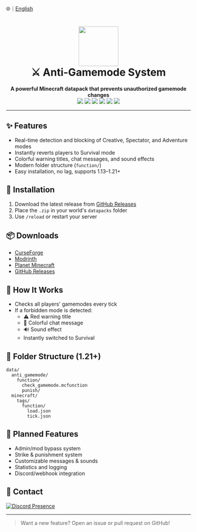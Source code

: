 🌐｜[English](./README.md)

# <div align="center"><img src="https://i.imgur.com/R7yteCX.png" height="108px" /><br />⚔ Anti-Gamemode System</div>

<div align="center">
  <b>A powerful Minecraft datapack that prevents unauthorized gamemode changes</b><br>
  <img src="https://img.shields.io/github/downloads/serozr/anti-gamemode/total?style=flat-square&logo=github&color=blue" />
  <img src="https://img.shields.io/github/languages/count/serozr/anti-gamemode?style=flat-square&logo=github" />
  <img src="https://img.shields.io/github/languages/top/serozr/anti-gamemode?style=flat-square&logo=github&color=red" />
  <img src="https://img.shields.io/github/repo-size/serozr/anti-gamemode?style=flat-square&logo=github" />
  <img src="https://img.shields.io/github/watchers/serozr/anti-gamemode?style=flat-square&logo=github" />
  <img src="https://img.shields.io/github/stars/serozr/anti-gamemode?style=flat-square&logo=github" />
</div>

---

## ✨ Features
- Real-time detection and blocking of Creative, Spectator, and Adventure modes
- Instantly reverts players to Survival mode
- Colorful warning titles, chat messages, and sound effects
- Modern folder structure (`function/`)
- Easy installation, no lag, supports 1.13–1.21+

## 🚀 Installation
1. Download the latest release from [GitHub Releases](https://github.com/serozr/anti-gamemode/releases)
2. Place the `.zip` in your world's `datapacks` folder
3. Use `/reload` or restart your server

## 📦 Downloads
- [CurseForge](https://www.curseforge.com/minecraft/customization/anti-game-mode)
- [Modrinth](https://modrinth.com/datapack/anti-gamemode)
- [Planet Minecraft](https://www.planetminecraft.com/data-pack/anti-gamemode/)
- [GitHub Releases](https://github.com/serozr/anti-gamemode/releases)

## 🎯 How It Works
- Checks all players' gamemodes every tick
- If a forbidden mode is detected:
  - ⚠️ Red warning title
  - 💬 Colorful chat message
  - 🔊 Sound effect
  - Instantly switched to Survival

## 📁 Folder Structure (1.21+)
```
data/
  anti_gamemode/
    function/
      check_gamemode.mcfunction
      punish/
  minecraft/
    tags/
      function/
        load.json
        tick.json
```

## 🔮 Planned Features
- Admin/mod bypass system
- Strike & punishment system
- Customizable messages & sounds
- Statistics and logging
- Discord/webhook integration

## 🐛 Contact
[![Discord Presence](https://lanyard.cnrad.dev/api/317910151241924608)](https://discord.com/users/317910151241924608)

---

> Want a new feature? Open an issue or pull request on GitHub!
